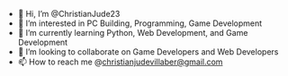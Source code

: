 - 👋 Hi, I’m @ChristianJude23
- 👀 I’m interested in PC Building, Programming, Game Development
- 🌱 I’m currently learning Python, Web Development, and Game Development
- 💞️ I’m looking to collaborate on Game Developers and Web Developers
- 📫 How to reach me @christianjudevillaber@gmail.com

<!---
ChristianJude23/ChristianJude23 is a ✨ special ✨ repository because its `README.md` (this file) appears on your GitHub profile.
You can click the Preview link to take a look at your changes.
--->
